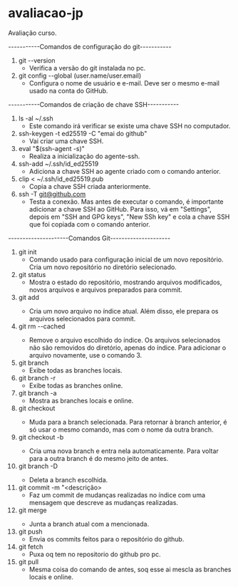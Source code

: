 # avaliacao-jp
Avaliação curso. 

-----------Comandos de configuração do git-----------
1. git --version
    - Verifica a versão do git instalada no pc.
2. git config --global (user.name/user.email)
    - Configura o nome de usuário e e-mail. Deve ser o mesmo e-mail usado na conta do GitHub.

-----------Comandos de criação de chave SSH-----------
1. ls -al ~/.ssh
    - Este comando irá verificar se existe uma chave SSH no computador.
2. ssh-keygen -t ed25519 -C "emai do github"
    - Vai criar uma chave SSH.
3. eval "$(ssh-agent -s)"
    - Realiza a inicialização do agente-ssh.
4. ssh-add ~/.ssh/id_ed25519
    - Adiciona a chave SSH ao agente criado com o comando anterior.
5. clip < ~/.ssh/id_ed25519.pub
    - Copia a chave SSH criada anteriormente.
6. ssh -T git@github.com
    - Testa a conexão. Mas antes de executar o comando, é importante adicionar a chave SSH ao GitHub. Para isso, vá em "Settings", depois em "SSH and GPG keys", "New SSh key" e cola a chave SSH que foi copiada com o comando anterior.

---------------------Comandos Git---------------------
1. git init
    - Comando usado para configuração inicial de um novo repositório. Cria um novo repositório no diretório selecionado.
2. git status
    - Mostra o estado do repositório, mostrando arquivos modificados, novos arquivos e arquivos preparados para commit.
3. git add <nomeDoArquivo>
    - Cria um novo arquivo no índice atual. Além disso, ele prepara os arquivos selecionados para commit.
4. git rm --cached <arquivo>
    - Remove o arquivo escolhido do índice. Os arquivos selecionados não são removidos do diretório, apenas do índice. Para adicionar o arquivo novamente, use o comando 3.
5. git branch
    - Exibe todas as branches locais.
6. git branch -r
    - Exibe todas as branches online.
7.  git branch -a
    - Mostra as branches locais e online.
8. git checkout <nomeDaBranch>
    - Muda para a branch selecionada. Para retornar à branch anterior, é só usar o mesmo comando, mas com o nome da outra branch.
9. git checkout -b <nomeDaBranch>
    - Cria uma nova branch e entra nela automaticamente. Para voltar para a outra branch é do mesmo jeito de antes.
10. git branch -D <nomeDaBranch>
    - Deleta a branch escolhida.
11. git commit -m "<descrição>
    - Faz um commit de mudanças realizadas no índice com uma mensagem que descreve as mudanças realizadas.
12. git merge <branch>
    - Junta a branch atual com a mencionada.
13. git push
    - Envia os commits feitos para o repositório do github.
14. git fetch
    - Puxa oq tem no repositorio do github pro pc.
15. git pull
    - Mesma coisa do comando de antes, soq esse ai mescla as branches locais e online.
